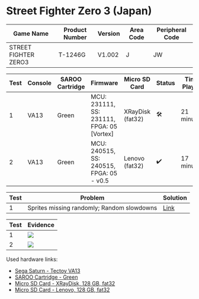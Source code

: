 # Street Fighter Zero 3 (Japan)

| Game Name            | Product Number | Version | Area Code | Peripheral Code |
| -------------------- | -------------- | ------- | --------- | --------------- |
| STREET FIGHTER ZERO3 | T-1246G        | V1.002  | J         | JW              |

| Test | Console | SAROO Cartridge | Firmware                                   | Micro SD Card    | Status              | Time Played |
| ---- | ------- | --------------- | ------------------------------------------ | ---------------- | ------------------- | ----------- |
| 1    | VA13    | Green           | MCU: 231111, SS: 231111, FPGA: 05 [Vortex] | XRayDisk (fat32) | :hammer_and_wrench: | 21 minutes  |
| 2    | VA13    | Green           | MCU: 240515, SS: 240515, FPGA: 05 - v0.5   | Lenovo (fat32)   | :heavy_check_mark:  | 17 minutes  |

| Test | Problem                                    | Solution                                                                                                           |
| ---- | ------------------------------------------ | ------------------------------------------------------------------------------------------------------------------ |
| 1    | Sprites missing randomly; Random slowdowns | [Link](https://github.com/williamdsw/saroo-configuration-list/blob/master/Regions/Retails/Japan/T-1246G/README.md) |

| Test | Evidence                                                                                         |
| ---- | ------------------------------------------------------------------------------------------------ |
| 1    | [![](https://img.youtube.com/vi/tC9bezk42ww/0.jpg)](https://www.youtube.com/watch?v=tC9bezk42ww) |
| 2    | [![](https://img.youtube.com/vi/oM-RtWsKJyI/0.jpg)](https://www.youtube.com/watch?v=oM-RtWsKJyI) |

Used hardware links:

- [Sega Saturn - Tectoy VA13](../../../../Info/Consoles/VA13/README.md)
- [SAROO Cartridge - Green](../../../../Info/Cartridges/RetroGameParadiseStore/1.32F/README.md)
- [Micro SD Card - XRayDisk, 128 GB, fat32](../../../../Info/SdCards/XRayDisk/128GB/fat32/README.md)
- [Micro SD Card - Lenovo, 128 GB, fat32](../../../../Info/SdCards/Lenovo/128GB/fat32/README.md)
